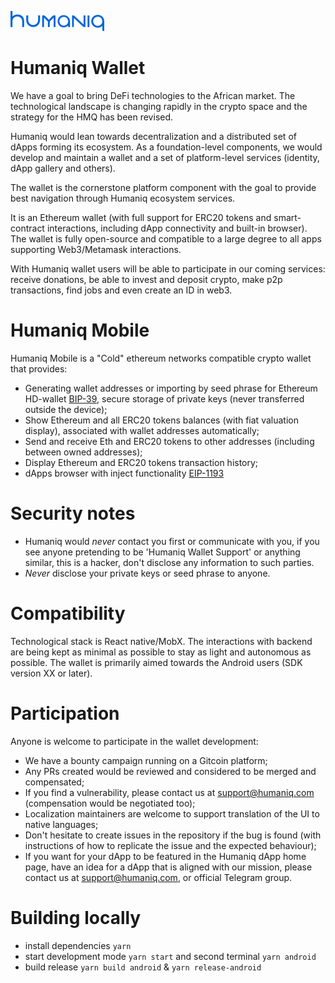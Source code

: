 ![Humaniq logo](./docs/logo-brand.png)

# Humaniq Wallet

We have a goal to bring DeFi technologies to the African market.
The technological landscape is changing rapidly in the crypto
space and the strategy for the HMQ has been revised.

Humaniq would lean towards decentralization and a distributed set of dApps
forming its ecosystem. As a foundation-level components, we would
develop and maintain a wallet and a set of platform-level services
(identity, dApp gallery and others).

The wallet is the cornerstone platform component with the goal to
provide best navigation through Humaniq ecosystem services.

It is an Ethereum wallet (with full support for ERC20 tokens and smart-contract
interactions, including dApp connectivity and built-in browser). The wallet is
fully open-source and compatible to a large degree to all apps supporting
Web3/Metamask interactions.

With Humaniq wallet users will be able to participate in our coming services:
receive donations, be able to invest and deposit crypto, make p2p transactions,
find jobs and even create an ID in web3.

# Humaniq Mobile

Humaniq Mobile is a "Cold" ethereum networks compatible crypto wallet that provides:
- Generating wallet addresses or importing by seed phrase for Ethereum HD-wallet [BIP-39](https://github.com/bitcoin/bips/blob/master/bip-0039.mediawiki), secure storage of private keys (never transferred outside the device);
- Show Ethereum and all ERC20 tokens balances (with fiat valuation display), associated
  with wallet addresses automatically;
- Send and receive Eth and ERC20 tokens to other addresses (including between owned addresses);
- Display Ethereum and ERC20 tokens transaction history;
- dApps browser with inject functionality [EIP-1193](https://eips.ethereum.org/EIPS/eip-1193)

# Security notes

- Humaniq would _never_ contact you first or communicate with you, if you see anyone
  pretending to be 'Humaniq Wallet Support' or anything similar, this is a hacker,
  don't disclose any information to such parties.
- _Never_ disclose your private keys or seed phrase to anyone.

# Compatibility

Technological stack is React native/MobX. The interactions with backend
are being kept as minimal as possible to stay as light and autonomous as possible.
The wallet is primarily aimed towards the Android users (SDK version XX or later).

# Participation

Anyone is welcome to participate in the wallet development:
- We have a bounty campaign running on a Gitcoin platform;
- Any PRs created would be reviewed and considered to be merged and compensated;
- If you find a vulnerability, please contact us at support@humaniq.com
  (compensation would be negotiated too);
- Localization maintainers are welcome to support translation of the UI to
  native languages;
- Don't hesitate to create issues in the repository if the bug is found
  (with instructions of how to replicate the issue and the expected behaviour);
- If you want for your dApp to be featured in the Humaniq dApp home page,
  have an idea for a dApp that is aligned with our mission, please contact us
  at [support@humaniq.com](mailto:support@humaniq.com), or official Telegram group.


# Building locally
- install dependencies `yarn`
- start development mode `yarn start` and second terminal `yarn android`
- build release `yarn build android` & `yarn release-android`